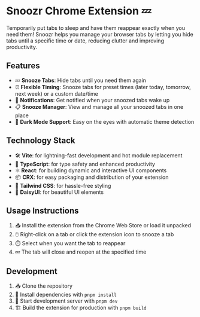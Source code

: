 # Snoozr Chrome Extension 💤

Temporarily put tabs to sleep and have them reappear exactly when you need them! Snoozr helps you manage your browser tabs by letting you hide tabs until a specific time or date, reducing clutter and improving productivity.

## Features

- 💤 **Snooze Tabs**: Hide tabs until you need them again
- ⏰ **Flexible Timing**: Snooze tabs for preset times (later today, tomorrow, next week) or a custom date/time
- 🔔 **Notifications**: Get notified when your snoozed tabs wake up
- 📋 **Snooze Manager**: View and manage all your snoozed tabs in one place
- 🌙 **Dark Mode Support**: Easy on the eyes with automatic theme detection

## Technology Stack

- 🛠️ **Vite**: for lightning-fast development and hot module replacement
- 🧰 **TypeScript**: for type safety and enhanced productivity
- ⚛️ **React**: for building dynamic and interactive UI components
- 📦 **CRX**: for easy packaging and distribution of your extension
- 🎨 **Tailwind CSS**: for hassle-free styling
- 🌼 **DaisyUI**: for beautiful UI elements

## Usage Instructions

1. 📥 Install the extension from the Chrome Web Store or load it unpacked
2. 🖱️ Right-click on a tab or click the extension icon to snooze a tab
3. ⏱️ Select when you want the tab to reappear
4. 💤 The tab will close and reopen at the specified time

## Development

1. 📥 Clone the repository
2. 🔧 Install dependencies with `pnpm install`
3. 🚀 Start development server with `pnpm dev`
4. 🏗️ Build the extension for production with `pnpm build`
